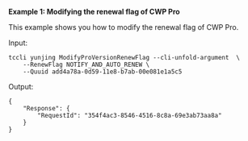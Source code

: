 **Example 1: Modifying the renewal flag of CWP Pro**

This example shows you how to modify the renewal flag of CWP Pro.

Input: 

```
tccli yunjing ModifyProVersionRenewFlag --cli-unfold-argument  \
    --RenewFlag NOTIFY_AND_AUTO_RENEW \
    --Quuid add4a78a-0d59-11e8-b7ab-00e081e1a5c5
```

Output: 
```
{
    "Response": {
        "RequestId": "354f4ac3-8546-4516-8c8a-69e3ab73aa8a"
    }
}
```

